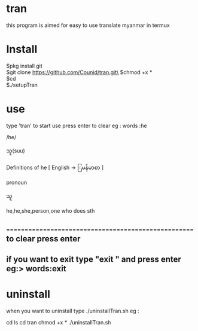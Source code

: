 # tran
this program is aimed for easy to use translate myanmar in termux

# Install
$pkg install git\
$git clone https://github.com/Counid/tran.git\
$chmod +x *\
$cd\
$./setupTran

# use
type 'tran' to start use
press enter to clear
eg :  words :he

/he/
 
 သူ(suu)
 
 Definitions of he
 [ English -> ြမန်မာစာ  ]
 
 
 pronoun
  
  သူ 
  
  
  
  he,he,she,person,one who does sth
 
 ---------------------------------------------------to clear press enter
 -------------------------------------------------------------------------
if you want to exit type "exit " and press enter
eg:>    words:exit
-----------------------------------------------------------------------
   
   
   
   
   # uninstall
 
 when you want to uninstall type ./uninstallTran.sh
 eg :
 
 cd 
 ls
 cd tran
 chmod +x *
 ./uninstallTran.sh
 
 
   
   
   
